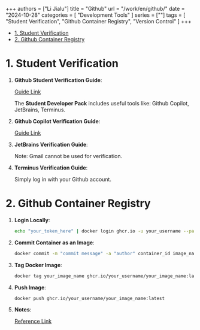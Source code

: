 +++
authors = ["Li Jialu"]
title = "Github"
url = "/work/en/github/"
date = "2024-10-28"
categories = [
    "Development Tools"
]
series = [""]
tags = [
   "Student Verification", "Github Container Registry", "Version Control"
]
+++

- [1. Student Verification](#1-student-verification)
- [2. Github Container Registry](#2-github-container-registry)

# 1. Student Verification

1. **Github Student Verification Guide**:

    [Guide Link](https://www.xiaohongshu.com/explore/669251ef0000000025000ced?xsec_token=ABe1fy8cP3Zyl7BAJQ8WFe9p4AKWaTtcd7h_FI0EyBq3k=&xsec_source=pc_user&m_source=mengfanwetab)

    The **Student Developer Pack** includes useful tools like: Github Copilot, JetBrains, Terminus.

2. **Github Copilot Verification Guide**:

    [Guide Link](https://www.xiaohongshu.com/explore/65d9412c000000000b023c34?xsec_token=ABM3dsrlfDQtTNYZ7iqRQF8iTWPGpCei8Q7mfw8ddTvuQ=&xsec_source=pc_user&m_source=mengfanwetab)

3. **JetBrains Verification Guide**:

    Note: Gmail cannot be used for verification.

4. **Terminus Verification Guide**:

    Simply log in with your Github account.

# 2. Github Container Registry

1. **Login Locally**:
    ```bash
    echo "your_token_here" | docker login ghcr.io -u your_username --password-stdin  # echo token | -u Github username
    ```

2. **Commit Container as an Image**:
    ```bash
    docker commit -m "commit message" -a "author" container_id image_name  # Save the container as an image
    ```

3. **Tag Docker Image**:
    ```bash
    docker tag your_image_name ghcr.io/your_username/your_image_name:latest
    ```

4. **Push Image**:
    ```bash
    docker push ghcr.io/your_username/your_image_name:latest
    ```

5. **Notes**:

    [Reference Link](https://laomeinote.com/posts/push-docker-images-to-github-registry/)
